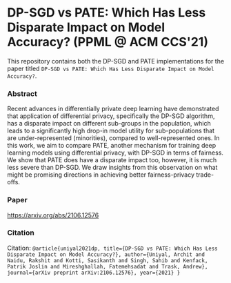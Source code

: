 # DP-SGD vs PATE: Which Has Less Disparate Impact on Model Accuracy? (PPML @ ACM CCS'21)

This repository contains both the DP-SGD and PATE implementations for the paper titled `DP-SGD vs PATE: Which Has Less Disparate Impact on Model Accuracy?`.

### Abstract
Recent advances in differentially private deep learning have demonstrated that application of differential privacy, specifically the DP-SGD algorithm, has a disparate impact on different sub-groups in the population, which leads to a significantly high drop-in model utility for sub-populations that are under-represented (minorities), compared to well-represented ones. In this work, we aim to compare PATE, another mechanism for training deep learning models using differential privacy, with DP-SGD in terms of fairness. We show that PATE does have a disparate impact too, however, it is much less severe than DP-SGD. We draw insights from this observation on what might be promising directions in achieving better fairness-privacy trade-offs.

### Paper
https://arxiv.org/abs/2106.12576

### Citation
Citation:
`@article{uniyal2021dp,
  title={DP-SGD vs PATE: Which Has Less Disparate Impact on Model Accuracy?},
  author={Uniyal, Archit and Naidu, Rakshit and Kotti, Sasikanth and Singh, Sahib and Kenfack, Patrik Joslin and Mireshghallah, Fatemehsadat and Trask, Andrew},
  journal={arXiv preprint arXiv:2106.12576},
  year={2021}
}`

